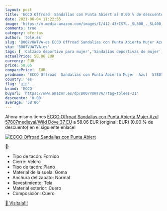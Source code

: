 ```yaml
---
layout: post
title: 'ECCO Offroad  Sandalias con Punta Abiert al 0.00 % de descuento'
date: 2021-06-04 11:22:55
image: 'https://m.media-amazon.com/images/I/412-43rIS7L._SL500_._SL400_.jpg'
comments: true
category: ofertas
author: 'tole.es'
slug: 'B007VUWTVA-es ECCO Offroad Sandalias con Punta Abierta Mujer Azul...'
sku: 'B007VUWTVA-es'
tags: [ 'Calzado deportivo para mujer','Sandalias deportivas de mujer','Zapatillas y calzado deportivo para mujer','Zapatos','Zapatos para mujer','Zapatos y complementos','dove','ecco', ]
actualPrice: 58.06 EUR
currency: EUR
price: 58.06
comparePrice:  EUR
prodname: 'ECCO Offroad  Sandalias con Punta Abierta Mujer  Azul  57807medieval/Wild Dove   37 EU'
country: 'es'
flag: '🇪🇸'
brand: 'ECCO'
buyurl: 'https://www.amazon.es/dp/B007VUWTVA/?tag=tolees-21'
descuento: '0.00'
average: '58.06'
---
```


Ahora mismo tienes [ECCO Offroad  Sandalias con Punta Abierta Mujer  Azul  57807medieval/Wild Dove   37 EU](https://www.amazon.es/dp/B007VUWTVA/?tag=tolees-21) a 58.06 EUR (original:  EUR) (0.00 %  de descuento) en el siguiente enlace!

[![ECCO Offroad  Sandalias con Punta Abiert](https://m.media-amazon.com/images/I/412-43rIS7L._SL500_._SL400_.jpg)](https://www.amazon.es/dp/B007VUWTVA/?tag=tolees-21)

🔎:

- Tipo de tacón: Fornido
- Cierre: Velcro
- Tipo de tacón: Plano
- Material de la suela: Goma
- Anchura del zapato: Normal
- Revestimiento: Tela
- Material exterior: Cuero
- Composición: Cuero

[🛒 Visítala!!!](https://www.amazon.es/dp/B007VUWTVA/?tag=tolees-21)
